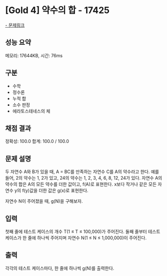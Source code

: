 # [Gold 4] 약수의 합 - 17425

<a href="https://www.acmicpc.net/problem/17425">- 문제링크</a>

## 성능 요약

메모리: 17644KB, 시간: 76ms

## 구분

- 수학
- 정수론
- 누적 합
- 소수 판정
- 에라토스테네스의 체

## 채점 결과

정확성: 100.0
합계: 100.0 / 100.0

## 문제 설명

두 자연수 A와 B가 있을 때, A = BC를 만족하는 자연수 C를 A의 약수라고 한다. 예를 들어, 2의 약수는 1, 2가 있고, 24의 약수는 1, 2, 3, 4, 6, 8, 12, 24가 있다. 자연수 A의 약수의 합은 A의 모든 약수를 더한 값이고, f(A)로 표현한다. x보다 작거나 같은 모든 자연수 y의 f(y)값을 더한 값은 g(x)로 표현한다.

자연수 N이 주어졌을 때, g(N)을 구해보자.

## 입력

첫째 줄에 테스트 케이스의 개수 T(1 ≤ T ≤ 100,000)가 주어진다. 둘째 줄부터 테스트 케이스가 한 줄에 하나씩 주어지며 자연수 N(1 ≤ N ≤ 1,000,000)이 주어진다.

## 출력

각각의 테스트 케이스마다, 한 줄에 하나씩 g(N)를 출력한다.
